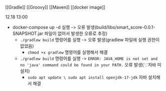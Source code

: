 [[Gradle]]
[[Groovy]]
[[Maven]]
[[docker image]]


12.18 13:00
- docker-compose up -d 실행 -> 오류 발생(build/libs/smart_score-0.0.1-SNAPSHOT.jar 파일이 없어서 발생한 오류로 추정)
	- ```./gradlew build``` 명령어를 실행 -> 오류 발생(gradlew 파일에 실행 권한이 없었음)
		- ```chmod +x gradlew``` 명령어를 실행해서 해결
	- ```./gradlew build``` 명령어를 실행 -> ```ERROR: JAVA_HOME is not set and no 'java' command could be found in your PATH.``` 오류 발생($\because$자바 미설치)
		- ```sudo apt update \ sudo apt install openjdk-17-jdk``` 자바 설치해서 해결

